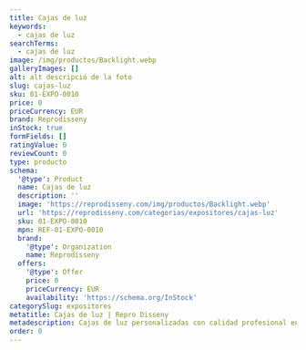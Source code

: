 ```yaml
---
title: Cajas de luz
keywords:
  - cajas de luz
searchTerms:
  - cajas de luz
image: /img/productos/Backlight.webp
galleryImages: []
alt: alt descripció de la foto
slug: cajas-luz
sku: 01-EXPO-0010
price: 0
priceCurrency: EUR
brand: Reprodisseny
inStock: true
formFields: []
ratingValue: 0
reviewCount: 0
type: producto
schema:
  '@type': Product
  name: Cajas de luz
  description: ''
  image: 'https://reprodisseny.com/img/productos/Backlight.webp'
  url: 'https://reprodisseny.com/categorias/expositores/cajas-luz'
  sku: 01-EXPO-0010
  mpn: REF-01-EXPO-0010
  brand:
    '@type': Organization
    name: Reprodisseny
  offers:
    '@type': Offer
    price: 0
    priceCurrency: EUR
    availability: 'https://schema.org/InStock'
categorySlug: expositores
metatitle: Cajas de luz | Repro Disseny
metadescription: Cajas de luz personalizadas con calidad profesional en Cataluña.
order: 0
---
```


